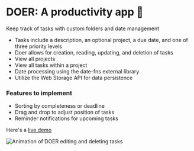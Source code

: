# DOER: A productivity app 📝
Keep track of tasks with custom folders and date management
- Tasks include a description, an optional project, a due date, and one of three priority levels
- Doer allows for creation, reading, updating, and deletion of tasks
- View all projects
- View all tasks within a project
- Date processing using the date-fns external library
- Utilize the Web Storage API for data persistence

### Features to implement
- Sorting by completeness or deadline
- Drag and drop to adjust position of tasks
- Reminder notifications for upcoming tasks

Here's a [live demo](https://drkchu.github.io/doer/)

<img src="./doer.gif" alt="Animation of DOER editing and deleting tasks">

